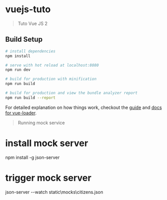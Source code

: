 # vuejs-tuto

> Tuto Vue JS 2

## Build Setup

``` bash
# install dependencies
npm install

# serve with hot reload at localhost:8080
npm run dev

# build for production with minification
npm run build

# build for production and view the bundle analyzer report
npm run build --report
```

For detailed explanation on how things work, checkout the [guide](http://vuejs-templates.github.io/webpack/) and [docs for vue-loader](http://vuejs.github.io/vue-loader).

> Running mock service

# install mock server
npm install -g json-server

# trigger mock server
json-server --watch static\mocks\citizens.json
